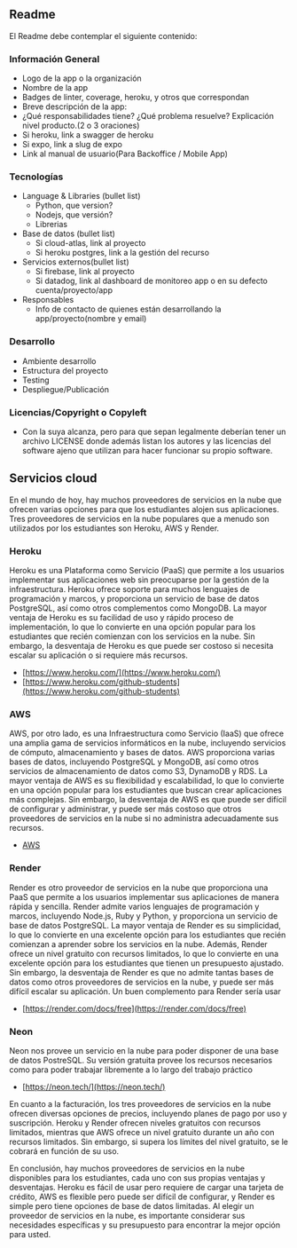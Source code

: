 ## Readme


El Readme debe contemplar el siguiente contenido:

### Información General 

- Logo de la app o la organización
- Nombre de la app
- Badges de linter, coverage, heroku, y otros que correspondan
- Breve descripción de la app: 
- ¿Qué responsabilidades tiene? ¿Qué problema resuelve? Explicación nivel producto.(2 o 3 oraciones)
- Si heroku, link a swagger de heroku
- Si expo, link a slug de expo
- Link al manual de usuario(Para Backoffice / Mobile App)

### Tecnologías

- Language & Libraries (bullet list)
  - Python, que version?
  - Nodejs, que versión?
  - Librerias 
- Base de datos (bullet list)
  - Si cloud-atlas, link al proyecto
  - Si heroku postgres, link a la gestión del recurso
- Servicios externos(bullet list)
  - Si firebase, link al proyecto
  - Si datadog, link al dashboard de monitoreo app o en su defecto cuenta/proyecto/app
- Responsables
  - Info de contacto de quienes están desarrollando la app/proyecto(nombre y email)


### Desarrollo

- Ambiente desarrollo
- Estructura del proyecto
- Testing
- Despliegue/Publicación


### Licencias/Copyright o Copyleft
- Con la suya alcanza, pero para que sepan legalmente deberían tener un archivo LICENSE donde además listan los autores y las licencias del software ajeno que utilizan para hacer funcionar su propio software.


## Servicios cloud

En el mundo de hoy, hay muchos proveedores de servicios en la nube que ofrecen varias opciones para que los estudiantes alojen sus aplicaciones. Tres proveedores de servicios en la nube populares que a menudo son utilizados por los estudiantes son Heroku, AWS y Render.

### Heroku

Heroku es una Plataforma como Servicio (PaaS) que permite a los usuarios implementar sus aplicaciones web sin preocuparse por la gestión de la infraestructura. Heroku ofrece soporte para muchos lenguajes de programación y marcos, y proporciona un servicio de base de datos PostgreSQL, así como otros complementos como MongoDB. La mayor ventaja de Heroku es su facilidad de uso y rápido proceso de implementación, lo que lo convierte en una opción popular para los estudiantes que recién comienzan con los servicios en la nube. Sin embargo, la desventaja de Heroku es que puede ser costoso si necesita escalar su aplicación o si requiere más recursos.

- [https://www.heroku.com/](https://www.heroku.com/)
- [https://www.heroku.com/github-students](https://www.heroku.com/github-students)

### AWS

AWS, por otro lado, es una Infraestructura como Servicio (IaaS) que ofrece una amplia gama de servicios informáticos en la nube, incluyendo servicios de cómputo, almacenamiento y bases de datos. AWS proporciona varias bases de datos, incluyendo PostgreSQL y MongoDB, así como otros servicios de almacenamiento de datos como S3, DynamoDB y RDS. La mayor ventaja de AWS es su flexibilidad y escalabilidad, lo que lo convierte en una opción popular para los estudiantes que buscan crear aplicaciones más complejas. Sin embargo, la desventaja de AWS es que puede ser difícil de configurar y administrar, y puede ser más costoso que otros proveedores de servicios en la nube si no administra adecuadamente sus recursos.

- [AWS](aws.amazon.com/es/free)

### Render
Render es otro proveedor de servicios en la nube que proporciona una PaaS que permite a los usuarios implementar sus aplicaciones de manera rápida y sencilla. Render admite varios lenguajes de programación y marcos, incluyendo Node.js, Ruby y Python, y proporciona un servicio de base de datos PostgreSQL. La mayor ventaja de Render es su simplicidad, lo que lo convierte en una excelente opción para los estudiantes que recién comienzan a aprender sobre los servicios en la nube. Además, Render ofrece un nivel gratuito con recursos limitados, lo que lo convierte en una excelente opción para los estudiantes que tienen un presupuesto ajustado. Sin embargo, la desventaja de Render es que no admite tantas bases de datos como otros proveedores de servicios en la nube, y puede ser más difícil escalar su aplicación. Un buen complemento para Render sería usar 

- [https://render.com/docs/free](https://render.com/docs/free)

### Neon

Neon nos provee un servicio en la nube para poder disponer de una base de datos PostreSQL. Su versión gratuita provee los recursos necesarios como para poder trabajar libremente a lo largo del trabajo práctico

- [https://neon.tech/](https://neon.tech/)

En cuanto a la facturación, los tres proveedores de servicios en la nube ofrecen diversas opciones de precios, incluyendo planes de pago por uso y suscripción. Heroku y Render ofrecen niveles gratuitos con recursos limitados, mientras que AWS ofrece un nivel gratuito durante un año con recursos limitados. Sin embargo, si supera los límites del nivel gratuito, se le cobrará en función de su uso.

En conclusión, hay muchos proveedores de servicios en la nube disponibles para los estudiantes, cada uno con sus propias ventajas y desventajas. Heroku es fácil de usar pero requiere de cargar una tarjeta de crédito, AWS es flexible pero puede ser difícil de configurar, y Render es simple pero tiene opciones de base de datos limitadas. Al elegir un proveedor de servicios en la nube, es importante considerar sus necesidades específicas y su presupuesto para encontrar la mejor opción para usted.
